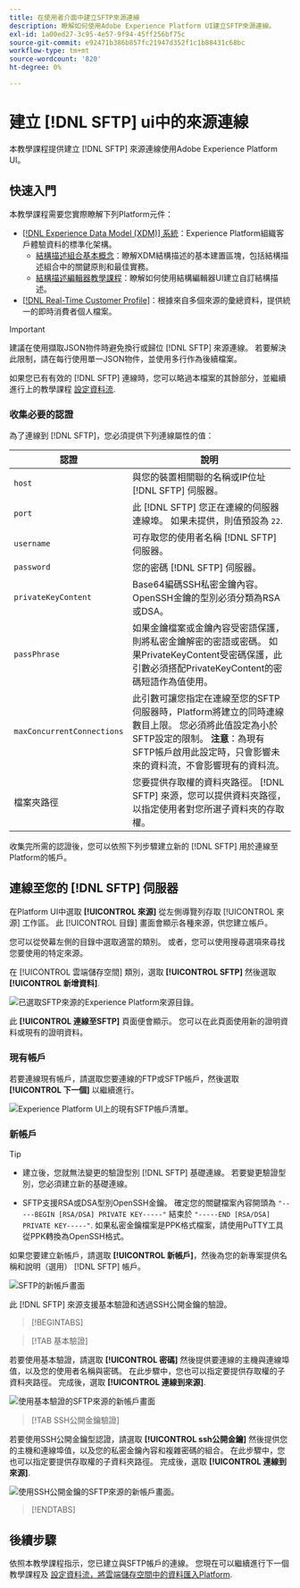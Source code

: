 ```yaml
---
title: 在使用者介面中建立SFTP來源連線
description: 瞭解如何使用Adobe Experience Platform UI建立SFTP來源連線。
exl-id: 1a00ed27-3c95-4e57-9f94-45ff256bf75c
source-git-commit: e92471b386b857fc21947d352f1c1b88431c68bc
workflow-type: tm+mt
source-wordcount: '820'
ht-degree: 0%

---
```


# 建立 [!DNL SFTP] ui中的來源連線

本教學課程提供建立 [!DNL SFTP] 來源連線使用Adobe Experience Platform UI。

## 快速入門

本教學課程需要您實際瞭解下列Platform元件：

* [[!DNL Experience Data Model (XDM)] 系統](../../../../../xdm/home.md)：Experience Platform組織客戶體驗資料的標準化架構。
   * [結構描述組合基本概念](../../../../../xdm/schema/composition.md)：瞭解XDM結構描述的基本建置區塊，包括結構描述組合中的關鍵原則和最佳實務。
   * [結構描述編輯器教學課程](../../../../../xdm/tutorials/create-schema-ui.md)：瞭解如何使用結構編輯器UI建立自訂結構描述。
* [[!DNL Real-Time Customer Profile]](../../../../../profile/home.md)：根據來自多個來源的彙總資料，提供統一的即時消費者個人檔案。

>[!IMPORTANT]
>
>建議在使用擷取JSON物件時避免換行或歸位 [!DNL SFTP] 來源連線。 若要解決此限制，請在每行使用單一JSON物件，並使用多行作為後續檔案。

如果您已有有效的 [!DNL SFTP] 連線時，您可以略過本檔案的其餘部分，並繼續進行上的教學課程 [設定資料流](../../dataflow/batch/cloud-storage.md).

### 收集必要的認證

為了連線到 [!DNL SFTP]，您必須提供下列連線屬性的值：

| 認證 | 說明 |
| ---------- | ----------- |
| `host` | 與您的裝置相關聯的名稱或IP位址 [!DNL SFTP] 伺服器。 |
| `port` | 此 [!DNL SFTP] 您正在連線的伺服器連線埠。 如果未提供，則值預設為 `22`. |
| `username` | 可存取您的使用者名稱 [!DNL SFTP] 伺服器。 |
| `password` | 您的密碼 [!DNL SFTP] 伺服器。 |
| `privateKeyContent` | Base64編碼SSH私密金鑰內容。 OpenSSH金鑰的型別必須分類為RSA或DSA。 |
| `passPhrase` | 如果金鑰檔案或金鑰內容受密語保護，則將私密金鑰解密的密語或密碼。 如果PrivateKeyContent受密碼保護，此引數必須搭配PrivateKeyContent的密碼短語作為值使用。 |
| `maxConcurrentConnections` | 此引數可讓您指定在連線至您的SFTP伺服器時，Platform將建立的同時連線數目上限。 您必須將此值設定為小於SFTP設定的限制。 **注意**：為現有SFTP帳戶啟用此設定時，只會影響未來的資料流，不會影響現有的資料流。 |
| 檔案夾路徑 | 您要提供存取權的資料夾路徑。 [!DNL SFTP] 來源，您可以提供資料夾路徑，以指定使用者對您所選子資料夾的存取權。 |

收集完所需的認證後，您可以依照下列步驟建立新的 [!DNL SFTP] 用於連線至Platform的帳戶。

## 連線至您的 [!DNL SFTP] 伺服器

在Platform UI中選取 **[!UICONTROL 來源]** 從左側導覽列存取 [!UICONTROL 來源] 工作區。 此 [!UICONTROL 目錄] 畫面會顯示各種來源，供您建立帳戶。

您可以從熒幕左側的目錄中選取適當的類別。 或者，您可以使用搜尋選項來尋找您要使用的特定來源。

在 [!UICONTROL 雲端儲存空間] 類別，選取 **[!UICONTROL SFTP]** 然後選取 **[!UICONTROL 新增資料]**.

![已選取SFTP來源的Experience Platform來源目錄。](../../../../images/tutorials/create/sftp/catalog.png)

此 **[!UICONTROL 連線至SFTP]** 頁面便會顯示。 您可以在此頁面使用新的證明資料或現有的證明資料。

### 現有帳戶

若要連線現有帳戶，請選取您要連線的FTP或SFTP帳戶，然後選取 **[!UICONTROL 下一個]** 以繼續進行。

![Experience Platform UI上的現有SFTP帳戶清單。](../../../../images/tutorials/create/sftp/existing.png)

### 新帳戶

>[!TIP]
>
>* 建立後，您就無法變更的驗證型別 [!DNL SFTP] 基礎連線。 若要變更驗證型別，您必須建立新的基礎連線。
>
>* SFTP支援RSA或DSA型別OpenSSH金鑰。 確定您的關鍵檔案內容開頭為 `"-----BEGIN [RSA/DSA] PRIVATE KEY-----"` 結束於 `"-----END [RSA/DSA] PRIVATE KEY-----"`. 如果私密金鑰檔案是PPK格式檔案，請使用PuTTY工具從PPK轉換為OpenSSH格式。

如果您要建立新帳戶，請選取 **[!UICONTROL 新帳戶]**，然後為您的新專案提供名稱和說明（選用） [!DNL SFTP] 帳戶。

![SFTP的新帳戶畫面](../../../../images/tutorials/create/sftp/new.png)

此 [!DNL SFTP] 來源支援基本驗證和透過SSH公開金鑰的驗證。

>[!BEGINTABS]

>[!TAB 基本驗證]

若要使用基本驗證，請選取 **[!UICONTROL 密碼]** 然後提供要連線的主機與連線埠值，以及您的使用者名稱與密碼。 在此步驟中，您也可以指定要提供存取權的子資料夾路徑。 完成後，選取 **[!UICONTROL 連線到來源]**.

![使用基本驗證的SFTP來源的新帳戶畫面](../../../../images/tutorials/create/sftp/password.png)

>[!TAB SSH公開金鑰驗證]

若要使用SSH公開金鑰型認證，請選取 **[!UICONTROL ssh公開金鑰]**  然後提供您的主機和連線埠值，以及您的私密金鑰內容和複雜密碼的組合。 在此步驟中，您也可以指定要提供存取權的子資料夾路徑。 完成後，選取 **[!UICONTROL 連線到來源]**.

![使用SSH公開金鑰的SFTP來源的新帳戶畫面。](../../../../images/tutorials/create/sftp/ssh.png)

>[!ENDTABS]

## 後續步驟

依照本教學課程指示，您已建立與SFTP帳戶的連線。 您現在可以繼續進行下一個教學課程及 [設定資料流，將雲端儲存空間中的資料匯入Platform](../../dataflow/batch/cloud-storage.md).
